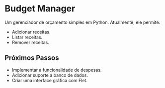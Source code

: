 # Budget Manager

Um gerenciador de orçamento simples em Python. Atualmente, ele permite:

- Adicionar receitas.
- Listar receitas.
- Remover receitas.


## Próximos Passos

- Implementar a funcionalidade de despesas.
- Adicionar suporte a banco de dados.
- Criar uma interface gráfica com Flet.

